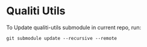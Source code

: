 # Qualiti Utils

To Update qualiti-utils submodule in current repo, run:
```
git submodule update --recursive --remote
```